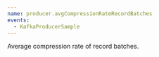```yaml
---
name: producer.avgCompressionRateRecordBatches
events:
  - KafkaProducerSample
---
```


Average compression rate of record batches.